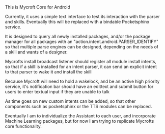 This is Mycroft Core for Android

Currently, it uses a simple text interface to test its interaction with the parser and skills. Eventually this will be replaced with a bindable Pocketsphinx service.

It is designed to query all newly installed packages, and/or the package manager for all packages with an "action.intent.android.PARSER_IDENTIFY" so that multiple parse engines can be designed, depending on the needs of a skill and wants of a designer.

Mycrofts install broadcast listener should register all module install intents, so that if a skill is installed for an intent parser, it can send an explicit intent to that parser to wake it and install the skill

Because Mycroft will need to hold a wakelock, and be an active high priority service, it's notification bar should have an edittext and submit button for users to enter textual input if they are unable to talk

As time goes on new custom intents can be added, so that other components such as pocketsphinx or the TTS modules can be replaced.

Eventually I am to individualize the Assistant to each user, and incorporate Machine Learning packages, but for now I am trying to replicate Mycrofts core functionality.